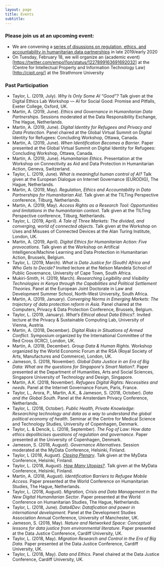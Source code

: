 ```yaml
---
layout: page
title: Events
subtitle:
---
```


### Please join us at an upcoming event:
- We are convening a [series of disussions on regulation, ethics, and accountability in humanitarian data partnerships](https://globaldatajustice.org/humanitariandatapartnerships) in late 2019/early 2020
- On Tuesday, February 18, we will organize an (academic event)[https://twitter.com/empo11on/status/1227899163691692032] at the (Centre for Intellectual Property and Information Technology Law)[http://cipit.org/] at the Strathmore University

### Past Participation
-	Taylor, L. (2019, July). _Why Is Only Some AI “Good”?_ Talk given at the Digital Ethics Lab Workshop — AI for Social Good: Promise and Pitfalls,  Exeter College, Oxford, UK.
- Martin, A. (2019, June). _Ethics and Governance in Humanitarian Data Partnerships_. Sessions moderated at the Data Responsibility Exchange, The Hague, Netherlands.
- Martin, A. (2019, June). _Digital Identity for Refugees and Privacy and Data Protection_. Panel chaired at the Global Virtual Summit on Digital Identity for Refugees: Concluding Workshop, Ottawa, Canada.
- Martin, A. (2019, June). _When Identification Becomes a Barrier_. Paper presented at the Global Virtual Summit on Digital Identity for Refugees: Concluding Workshop, Ottawa, Canada.
- Martin, A. (2019, June). _Humanitarian Ethics_. Presentation at the Workshop on Connectivity as Aid and Data Protection in Humanitarian Action, Geneva, Switzerland.
- Taylor, L. (2019, June). _What is meaningful human control of AI?_ Talk given at the European Dialogue on Internet Governance (EURODIG), The Hague, Netherlands.
- Martin, A. (2019, May). _Regulation, Ethics and Accountability in Data Partnerships for Humanitarian Aid_. Talk given at the TILTing Perspective conference, Tilburg, Netherlands.
- Martin, A. (2019, May). _Access Rights as a Research Tool: Opportunities and limitations in the humanitarian context_. Talk given at the TILTing Perspective conference, Tilburg, Netherlands.
- Taylor, L. (2019, April). _A Tale of Three Markets: The divided, and converging, world of connected objects_. Talk given at the Workshop on Uses and Misuses of Connected Devices at the Alan Turing Institute, London, UK.
- Martin, A. (2019, April). _Digital Ethics for Humanitarian Action: Five provocations_. Talk given at the Workshop on Artifical Intelligence/Machine Learning and Data Protection in Humanitarian Action, Brussels, Belgium.
- Taylor, L. (2019, March). _What is Data Justice for (South) Africa and Who Gets to Decide?_ Invited lecture at the Nelson Mandela School of Public Governance, University of Cape Town, South Africa.
- Mukiri-Smith, H. (2019, March). _Researching Legibility and Visibility Technologies in Kenya through the Capabilities and Political Settlement Theories_. Panel at the European Joint Doctorate in Law and Development Summer School, North-West University, South Africa.
- Martin, A. (2019, January). _Converging Norms in Emerging Markets: The trajectory of data protection reform in Asia_. Panel chaired at the Computers, Privacy & Data Protection Conference, Brussels, Belgium.
- Taylor, L. (2019, January). _What’s Ethical about Data Ethics?_. Invited lecture at the Privacy & Sustainable Computing Lab, University of Vienna, Austria.
- Martin, A. (2018, December). _Digital Risks in Situations of Armed Conflict_. Symposium organized by the International Committee of the Red Cross (ICRC), London, UK.
- Martin, A. (2018, December). _Group Data & Human Rights_. Workshop organized by the World Economic Forum at the RSA (Royal Society of Arts, Manufactures and Commerce), London, UK.
- Jameson, S. (2018, November). _Global Data Justice in an Era of Big Data: What are the questions for Singapore's Smart Nation?_. Paper presented at the Department of Humanities, Arts and Social Sciences, Singapore University of Technology and Design, Singapore.
- Martin, A.K. (2018, November). _Refugees Digital Rights: Necessities and needs_. Panel at the Internet Governance Forum, Paris, France.
- Taylor, L., Arora, P., Martin, A.K., & Jameson, S. (2018, October). _Data and the Global South_. Panel at the Amsterdam Privacy Conference, Netherlands.
- Taylor, L. (2018, October). _Public Health, Private Knowledge: Researching technology and data as a way to understand the global political economy of health_. Seminar at the Centre for Medical Science and Technology Studies, University of Copenhagen, Denmark.
- Taylor, L. & Dencik, L. (2018, September). _The Fog of Law: How data ethics depoliticises questions of regulation and governance_. Paper presented at the University of Copenhagen, Denmark.
- Jameson, S. (2018, August). _Governance Alternatives_. Session moderated at the MyData Conference, Helsinki, Finland.
- Taylor, L (2018, August). [_Closing Plenary_](https://www.youtube.com/watch?v=gIVdgh7DaCo). Talk given at the MyData Conference, Helsinki, Finland.
- Taylor, L. (2018, August). [_How Many Utopias?_](https://www.youtube.com/watch?v=CiUOmHl8ddc). Talk given at the MyData Conference, Helsinki, Finland.
- Martin, A. (2018, August). _Identification Barriers to Refugee Mobile Access_. Paper presented at the World Conference on Humanitarian Studies, The Hague, Netherlands.
- Taylor, L. (2018, August). _Migration, Crisis and Data Management in the New Digital Humanitarian Sector_. Paper presented at the World Conference on Humanitarian Studies, The Hague, Netherlands.
- Taylor, L. (2018, June). _Data4Dev: Datafication and power in international development_. Panel at the Development Studies Association Annual Conference, University of Manchester, UK.
- Jameson, S. (2018, May). _Nature and Networked Space: Conceptual lessons for data justice from environmental literature_. Paper presented at the Data Justice Conference, Cardiff University, UK.
- Taylor, L. (2018, May). _Migration Research and Control in the Era of Big Data_. Paper presented at the Data Justice Conference, Cardiff University, UK.
- Taylor, L. (2018, May). _Data and Ethics_. Panel chaired at the Data Justice Conference, Cardiff University, UK.

